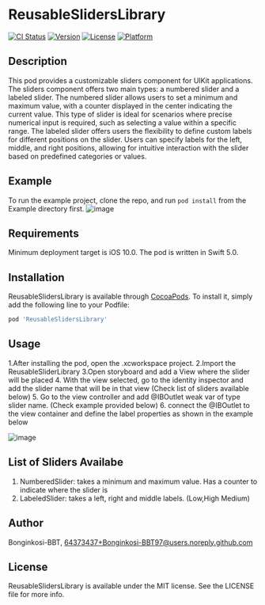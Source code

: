 # ReusableSlidersLibrary

[![CI Status](https://img.shields.io/travis/Bonginkosi-BBT/ReusableSlidersLibrary.svg?style=flat)](https://travis-ci.org/Bonginkosi-BBT/ReusableSlidersLibrary)
[![Version](https://img.shields.io/cocoapods/v/ReusableSlidersLibrary.svg?style=flat)](https://cocoapods.org/pods/ReusableSlidersLibrary)
[![License](https://img.shields.io/cocoapods/l/ReusableSlidersLibrary.svg?style=flat)](https://cocoapods.org/pods/ReusableSlidersLibrary)
[![Platform](https://img.shields.io/cocoapods/p/ReusableSlidersLibrary.svg?style=flat)](https://cocoapods.org/pods/ReusableSlidersLibrary)

## Description
This pod provides a customizable sliders component for UIKit applications. The sliders component offers two main types: a numbered slider and a labeled slider.
The numbered slider allows users to set a minimum and maximum value, with a counter displayed in the center indicating the current value. This type of slider is ideal for scenarios where precise numerical input is required, such as selecting a value within a specific range.
The labeled slider offers users the flexibility to define custom labels for different positions on the slider. Users can specify labels for the left, middle, and right positions, allowing for intuitive interaction with the slider based on predefined categories or values.

## Example

To run the example project, clone the repo, and run `pod install` from the Example directory first.
![image](https://github.com/Bonginkosi-BBT97/ReusableUIKITSlidersLibrary/assets/64373437/ee8962d9-b4f8-446f-ba12-a0b192c1c2df)

## Requirements
Minimum deployment target is iOS 10.0.
The pod is written in Swift 5.0.

## Installation

ReusableSlidersLibrary is available through [CocoaPods](https://cocoapods.org). To install
it, simply add the following line to your Podfile:

```ruby
pod 'ReusableSlidersLibrary'
```
## Usage

1.After installing the pod, open the .xcworkspace project.
2.Import the ReusableSliderLibrary 
3.Open storyboard and add a View where the slider will be placed
4. With the view selected, go to the identity inspector and add the slider name that will be in that view (Check list of sliders available below)
5. Go to the view controller and add @IBOutlet weak var of type slider name. (Check example provided below)
6. connect the @IBOutlet to the view container and define the label properties as shown in the example below

![image](https://github.com/Bonginkosi-BBT97/ReusableUIKITSlidersLibrary/assets/64373437/89797bd8-56b4-472e-b455-b36c10e85460)

## List of Sliders Availabe 

1. NumberedSlider: takes a minimum and maximum value. Has a counter to indicate where the slider is 
2. LabeledSlider: takes a left, right and middle labels. (Low,High Medium)

## Author

Bonginkosi-BBT, 64373437+Bonginkosi-BBT97@users.noreply.github.com

## License

ReusableSlidersLibrary is available under the MIT license. See the LICENSE file for more info.

